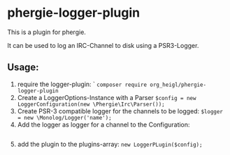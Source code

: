 # phergie-logger-plugin

This is a plugin for phergie.

It can be used to log an IRC-Channel to disk using a PSR3-Logger.

## Usage:

1. require the logger-plugin: `
    ```composer require org_heigl/phergie-logger-plugin```
2. Create a LoggerOptions-Instance with a Parser
    ```$config = new LoggerConfiguration(new \Phergie\Irc\Parser());```
3. Create  PSR-3 compatible logger for the channels to be logged:
    ```$logger = new \Monolog/Logger('name');```
4. Add the logger as logger for a channel to the Configuration:
    ```$config->addLogger($logger, '#channelname');
5. add the plugin to the plugins-array:
    ```new LoggerPLugin($config);```
